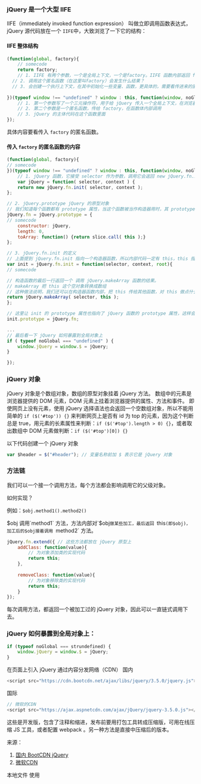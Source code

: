 




###  jQuery 是一个大型 IIFE 
IIFE（immediately invoked function expression） 叫做立即调用函数表达式， jQuery 源代码放在一个 `IIFE`中，大致浏览了一下它的结构：

#### IIFE 整体结构

```js
(function(global, factory){
	// somecode
	return factory;
	// 1. IIFE 有两个参数，一个是全局上下文，一个是factory。IIFE 函数内部返回 factory 的调用结果
  // 2. 调用这个匿名函数（在这里叫factory）会发生什么结果？
  // 3. 会创建一个执行上下文，在其中初始化一些变量、函数，更具体的，需要看传进来的匿名函数
	
})(typeof window !== "undefined" ? window : this, function(window, noGlobal){
	// 1. 第一个参数写了一个三元操作符，用于给 jQuery 传入一个全局上下文，在浏览器中是window
	// 2. 第二个参数是一个匿名函数，传给 factory，在函数体内部调用
	// 3. jQuery 的主体代码在这个函数里面
});
```

具体内容要看传入  `factory` 的匿名函数。
#### 传入 `factory` 的匿名函数的内容
```js
(function(global, factory){
// somecode
})(typeof window !== "undefined" ? window : this, function(window, noGlobal){
	// 1. jQuery 函数，它接受 selector 作为参数，调用它会返回 new jQuery.fn.init 的结果，外界调用 $("#id")就是在调用这个函数。可以看到，jQuery.fn.init 是个构造器函数。
	var jQuery = function( selector, context ) {
	return new jQuery.fn.init( selector, context );
};

// 2. jQuery.prototype jQuery 的原型对象
// 我们知道每个函数都有 prototype 属性，当这个函数被当作构造器用时，其 prototype 属性才发挥作用。上面这段代码创建了一个对象，并让它可以通过 jQuery.fn 和 jQuery.prototype 引用。普通函数的 prototype 属性没有用，这么写难道想把 jQuery 当作构造器调用？
jQuery.fn = jQuery.prototype = {
// somecode
	constructor: jQuery,
	length: 0,
	toArray: function() {return slice.call( this );}
}; 

// 3. jQuery.fn.init 的定义
// 上面提到 jQuery.fn.init 指向一个构造器函数，所以内部代码一定有 this，this 指向 new 出来的空对象，构造器就是给 new 出来的空对象添加属性和方法用的。
var init = jQuery.fn.init = function(selector, context, root){
// somecode

// 构造函数的最后一行返回一个 调用 jQuery.makeArray 函数的结果。
// makeArray 把 this 这个空对象转换成数组
// 这种做法说明，我们还可以在构造器函数内部，把 this 传给其他函数，对 this 做点什么，然后再把从它构造器函数里返回。
return jQuery.makeArray( selector, this );
};

// 这里让 init 的 prototype 属性也指向了 jQuery 函数的 prototype 属性，这样会让 init 构造器产生的对象的原型指向它。jQuery.fn.init 的作用是，接收输入的选择器，$('#id')中的‘#id’，然后返回一个对象，只是做了 jQuery 对象的初始化工作。对象可用的方法是通过 jQuery 的prototype 属性获取的。
init.prototype = jQuery.fn;

...
// 最后看一下 jQuery 如何暴露到全局对象上
if ( typeof noGlobal === "undefined" ) {
	window.jQuery = window.$ = jQuery;
}

});
```


###  jQuery 对象
jQuery 对象是个数组对象，数组的原型对象挂着 jQuery 方法。
数组中的元素是浏览器提供的 DOM 元素，DOM 元素上挂着浏览器提供的属性、方法和事件。
即使网页上没有元素，使用 jQuery 选择语法也会返回一个空数组对象，所以不能用简单的
`if ($('#top')) {}` 来判断网页上是否有 id 为 top 的元素，因为这个判断总是 true，用元素的长素属性来判断：`if ($('#top').length > 0) {}`，或者取出数组中 DOM 元素做判断：`if ($('#top')[0]) {}`

以下代码创建一个 jQuery 对象
```js
var $header = $("#header"); // 变量名称前加 $ 表示它是 jQuery 对象
```

### 方法链

我们可以一个接一个调用方法，每个方法都会影响调用它的父级对象。

如何实现？

例如：`$obj.method1().method2()` 

$obj 调用`method1` 方法，方法内部对`$obj`做某些加工，最后返回 `this`(即$obj)，加工后的$obj接着调用 `method2` 方法。

```js
jQuery.fn.extend({ // 这些方法都放在 jQuery 原型上
	addClass: function(value){
		// 为对象添加类的实现代码
		return this;
	},
	
	removeClass: function(value){
		// 为对象移除类的实现代码
		return this;
	}
});
```

每次调用方法，都返回一个被加工过的 jQuery 对象，因此可以一直链式调用下去。



### jQuery 如何暴露到全局对象上：

```js
if (typeof noGlobal === strundefined) {
	window.jQuery = window.$ = jQuery;
}
```

在页面上引入 jQuery 
通过内容分发网络（CDN）
国内
```js
<script src="https://cdn.bootcdn.net/ajax/libs/jquery/3.5.0/jquery.js"></script>
```

国际
```js
// 微软的CDN
<script src="https://ajax.aspnetcdn.com/ajax/jQuery/jquery-3.5.0.js"></script>
```

这些是开发版，包含了注释和缩进，发布前要用打包工具转成压缩版，可用在线压缩 JS 工具，或者配置 webpack 。另一种方法是直接中压缩后的版本。

来源：
1. [国内 BootCDN jQuery](https://www.bootcdn.cn/jquery/)
2. [微软CDN](https://docs.microsoft.com/en-us/aspnet/ajax/cdn/overview#jQuery_Releases_on_the_CDN_0) 



本地文件
使用 <script> 标签进行外部文件引入
```js
<script src = "jquery.js"></script>
```
